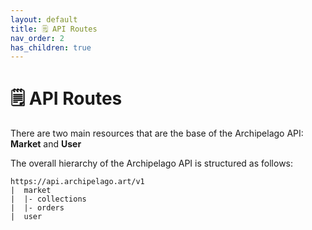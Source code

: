 ```yaml
---
layout: default
title: 🗒️ API Routes
nav_order: 2
has_children: true
---
```


# 🗒️ API Routes

There are two main resources that are the base of the Archipelago API: **Market** and **User**

The overall hierarchy of the Archipelago API is structured as follows:

```
https://api.archipelago.art/v1
|  market
|  |- collections
|  |- orders
|  user
```
